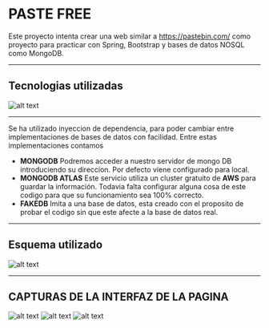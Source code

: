 #  PASTE FREE

Este proyecto intenta crear una web similar a https://pastebin.com/ como proyecto para practicar con Spring, Bootstrap y bases de datos NOSQL como MongoDB.  


------------

## **Tecnologias utilizadas**

![alt text](https://i.imgur.com/9BGJukV.png)

------------



Se ha utilizado inyeccion de dependencia, para poder cambiar entre implementaciones de bases de datos con facilidad. Entre estas implementaciones contamos

- **MONGODB** Podremos acceder a nuestro servidor de mongo DB introduciendo su direccion. Por defecto viene configurado para local.
- **MONGODB ATLAS** Este servicio utiliza un cluster gratuito de **AWS** para guardar la información. Todavia falta configurar alguna cosa de este codigo para que su funcionamiento sea 100% correcto.
- **FAKEDB** Imita a una base de datos, esta creado con el proposito de probar el codigo sin que este afecte a la base de datos real.


------------


## **Esquema utilizado**


![alt text](https://i.imgur.com/aaUIStd.png)


------------


## **CAPTURAS DE LA INTERFAZ DE LA PAGINA**

![alt text](https://i.imgur.com/BfzCgxJ.png)
![alt text](https://i.imgur.com/R04m9j0.png)
![alt text](https://i.imgur.com/FLNUx0R.png)
